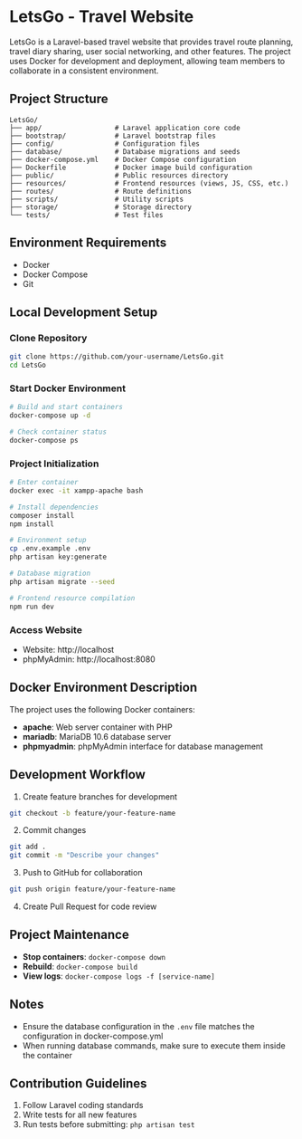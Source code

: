 # LetsGo - Travel Website

LetsGo is a Laravel-based travel website that provides travel route planning, travel diary sharing, user social networking, and other features. The project uses Docker for development and deployment, allowing team members to collaborate in a consistent environment.

## Project Structure

```
LetsGo/
├── app/                  # Laravel application core code
├── bootstrap/            # Laravel bootstrap files
├── config/               # Configuration files
├── database/             # Database migrations and seeds
├── docker-compose.yml    # Docker Compose configuration
├── Dockerfile            # Docker image build configuration
├── public/               # Public resources directory
├── resources/            # Frontend resources (views, JS, CSS, etc.)
├── routes/               # Route definitions
├── scripts/              # Utility scripts
├── storage/              # Storage directory
└── tests/                # Test files
```

## Environment Requirements

- Docker
- Docker Compose
- Git

## Local Development Setup

### Clone Repository

```bash
git clone https://github.com/your-username/LetsGo.git
cd LetsGo
```

### Start Docker Environment

```bash
# Build and start containers
docker-compose up -d

# Check container status
docker-compose ps
```

### Project Initialization

```bash
# Enter container
docker exec -it xampp-apache bash

# Install dependencies
composer install
npm install

# Environment setup
cp .env.example .env
php artisan key:generate

# Database migration
php artisan migrate --seed

# Frontend resource compilation
npm run dev
```

### Access Website

- Website: http://localhost
- phpMyAdmin: http://localhost:8080

## Docker Environment Description

The project uses the following Docker containers:

- **apache**: Web server container with PHP
- **mariadb**: MariaDB 10.6 database server
- **phpmyadmin**: phpMyAdmin interface for database management

## Development Workflow

1. Create feature branches for development
```bash
git checkout -b feature/your-feature-name
```

2. Commit changes
```bash
git add .
git commit -m "Describe your changes"
```

3. Push to GitHub for collaboration
```bash
git push origin feature/your-feature-name
```

4. Create Pull Request for code review

## Project Maintenance

- **Stop containers**: `docker-compose down`
- **Rebuild**: `docker-compose build`
- **View logs**: `docker-compose logs -f [service-name]`

## Notes

- Ensure the database configuration in the `.env` file matches the configuration in docker-compose.yml
- When running database commands, make sure to execute them inside the container

## Contribution Guidelines

1. Follow Laravel coding standards
2. Write tests for all new features 
3. Run tests before submitting: `php artisan test`